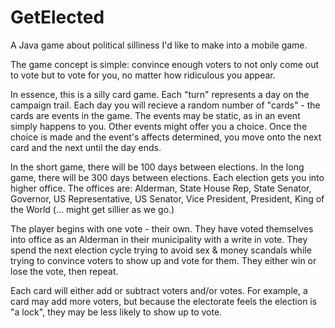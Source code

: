 # GetElected
A Java game about political silliness I'd like to make into a mobile game.

The game concept is simple: convince enough voters to not only come out to vote but to vote for you, no matter how ridiculous you appear.

In essence, this is a silly card game. Each "turn" represents a day on the campaign trail. Each day you will recieve a random number of "cards" - the cards are events in the game. The events may be static, as in an event simply happens to you. Other events might offer you a choice. Once the choice is made and the event's affects determined, you move onto the next card and the next until the day ends.

In the short game, there will be 100 days between elections. In the long game, there will be 300 days between elections. Each election gets you into higher office. The offices are: Alderman, State House Rep, State Senator, Governor, US Representative, US Senator, Vice President, President, King of the World (... might get sillier as we go.)

The player begins with one vote - their own. They have voted themselves into office as an Alderman in their municipality with a write in vote. They spend the next election cycle trying to avoid sex & money scandals while trying to convince voters to show up and vote for them. They either win or lose the vote, then repeat.

Each card will either add or subtract voters and/or votes. For example, a card may add more voters, but because the electorate feels the election is "a lock", they may be less likely to show up to vote.
